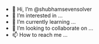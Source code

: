 - 👋 Hi, I’m @shubhamsevensolver
- 👀 I’m interested in ...
- 🌱 I’m currently learning ...
- 💞️ I’m looking to collaborate on ...
- 📫 How to reach me ...

<!---
shubhamsevensolver/shubhamsevensolver is a ✨ special ✨ repository because its `README.md` (this file) appears on your GitHub profile.
You can click the Preview link to take a look at your changes.
--->
